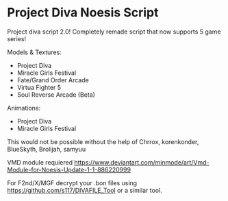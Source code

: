 # Project Diva Noesis Script
Project diva script 2.0!
Completely remade script that now supports 5 game series!

Models & Textures:
- Project Diva
- Miracle Girls Festival
- Fate/Grand Order Arcade
- Virtua Fighter 5
- Soul Reverse Arcade (Beta)

Animations:
- Project Diva
- Miracle Girls Festival

This would not be possible without the help of Chrrox, korenkonder, BlueSkyth, Brolijah, samyuu


VMD module requiered https://www.deviantart.com/minmode/art/Vmd-Module-for-Noesis-Update-1-1-886220999


For F2nd/X/MGF decrypt your .bon files using https://github.com/s117/DIVAFILE_Tool or a similar tool.
